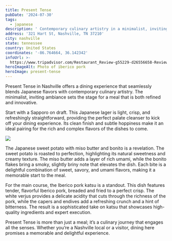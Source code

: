 ```yaml
---
title: Present Tense
pubDate: '2024-07-30'
tags:
  - japanese
description: ' Contemporary culinary artistry in a minimalist, inviting ambiance'
address: '321 Hart St, Nashville, TN 37210'
city: nashville
state: tennessee
country: United States
coordinates: '-86.764664, 36.142342'
infoUrl: >-
  https://www.tripadvisor.com/Restaurant_Review-g55229-d26556658-Reviews-Present_Tense-Nashville_Davidson_County_Tennessee.html
heroImageAlt: Photo of iberico pork
heroImage: present-tense
---
```


Present Tense in Nashville offers a dining experience that seamlessly blends Japanese flavors with contemporary culinary artistry. The minimalist, inviting ambiance sets the stage for a meal that is both refined and innovative.

Start with a Sapporo on draft. This Japanese lager is light, crisp, and refreshingly straightforward, providing the perfect palate cleanser to kick off your dining experience. Its clean finish and subtle hoppiness make it an ideal pairing for the rich and complex flavors of the dishes to come.

![](/present-tense-sweet-potato.webp)

The Japanese sweet potato with miso butter and bonito is a revelation. The sweet potato is roasted to perfection, highlighting its natural sweetness and creamy texture. The miso butter adds a layer of rich umami, while the bonito flakes bring a smoky, slightly briny note that elevates the dish. Each bite is a delightful combination of sweet, savory, and umami flavors, making it a memorable start to the meal.

For the main course, the Iberico pork katsu is a standout. This dish features tender, flavorful Iberico pork, breaded and fried to a perfect crisp. The white verjus provides a delicate acidity that cuts through the richness of the pork, while the capers and endives add a refreshing crunch and a hint of bitterness. The result is a sophisticated take on katsu that showcases high-quality ingredients and expert execution.

Present Tense is more than just a meal; it’s a culinary journey that engages all the senses. Whether you’re a Nashville local or a visitor, dining here promises a memorable and delightful experience.
